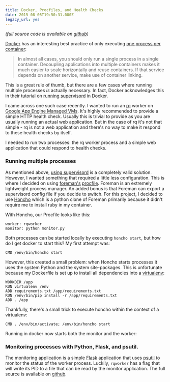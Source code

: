```yaml
---
title: Docker, Procfiles, and Health Checks
date: 2015-08-05T19:50:31.000Z
legacy_url: yes
---
```


*(full source code is available on [github](https://github.com/jonparrott/docker-procfile))*

[Docker](https://docker.io) has an interesting best practice of only executing [one process per container](https://docs.docker.com/articles/dockerfile_best-practices/):

>In almost all cases, you should only run a single process in a single container. Decoupling applications into multiple containers makes it much easier to scale horizontally and reuse containers. If that service depends on another service, make use of container linking.

This is a great rule of thumb, but there are a few cases where running multiple processes *is* actually necessary. In fact, Docker acknowledges this in their tutorial on [running supervisord](https://docs.docker.com/articles/using_supervisord/) in Docker.

I came across one such case recently. I wanted to run an [rq](http://python-rq.org/) worker on [Google App Engine Managed VMs](). It's highly recommended to provide a simple HTTP health check. Usually this is trivial to provide as you are usually running an actual web application. But in the case of rq it's not that simple - rq is not a web application and there's no way to make it respond to these health checks by itself.

I needed to run two processes: the rq worker process and a simple web application that could respond to health checks.


### Running multiple processes
As mentioned above, [using supervisord](https://docs.docker.com/articles/using_supervisord/) is a completely valid solution. However, I wanted something that required a little less configuration. This is where I decided on using [foreman's](http://ddollar.github.io/foreman/) [procfile](http://ddollar.github.io/foreman/#PROCFILE). Foreman is an extremely lightweight process manager. An added bonus is that Foreman can export a supervisord config file if you decide to switch. For this project, I decided to use [Honcho](https://github.com/nickstenning/honcho) which is a python clone of Foreman primarily because it didn't require me to install ruby in my container.

With Honcho, our Procfile looks like this:

```
worker: rqworker
monitor: python monitor.py
```

Both processes can be started locally by executing ``honcho start``, but how do I get docker to start this? My first attempt was:

```
CMD /env/bin/honcho start
```

However, this created a small problem: when Honcho starts processes it uses the system Python and the system site-packages. This is unfortunate because my Dockerfile is set up to install all dependencies into a [virtualenv](http://docs.python-guide.org/en/latest/dev/virtualenvs/):

```
WORKDIR /app
RUN virtualenv /env
ADD requirements.txt /app/requirements.txt
RUN /env/bin/pip install -r /app/requirements.txt
ADD . /app
```

Thankfully, there's a small trick to execute honcho within the context of a virtualenv:

```
CMD . /env/bin/activate; /env/bin/honcho start
```

Running in docker now starts both the monitor and the worker:

<script type="text/javascript" src="https://asciinema.org/a/23417.js" id="asciicast-23417" async></script>

### Monitoring processes with Python, Flask, and psutil.

The monitoring application is a simple [Flask](http://flask.pocoo.org/) application that uses [psutil](https://github.com/giampaolo/psutil) to monitor the status of the worker process. Luckily, ``rqworker`` has a flag that will write its PID to a file that can be read by the monitor application. The full source is available on [github](https://github.com/jonparrott/docker-procfile/blob/master/monitor.py).

